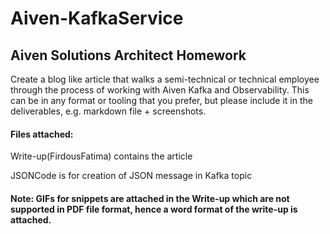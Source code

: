 # Aiven-KafkaService

## Aiven Solutions Architect Homework

Create a blog like article that walks a semi-technical or technical employee through the process
of working with Aiven Kafka and Observability. This can be in any format or tooling that you
prefer, but please include it in the deliverables, e.g. markdown file + screenshots.

#### Files attached: 
Write-up(FirdousFatima) contains the article

JSONCode is for creation of JSON message in Kafka topic

#### Note: GIFs for snippets are attached in the Write-up which are not supported in PDF file format, hence a word format of the write-up is attached.
